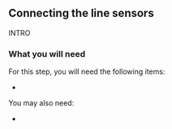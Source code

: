 [comment]: # (
Is this step open? Y/N
If so, short description of this step:
Related links:
Related files:
)

## Connecting the line sensors

INTRO

### What you will need

For this step, you will need the following items:

+ 

You may also need:

+ 